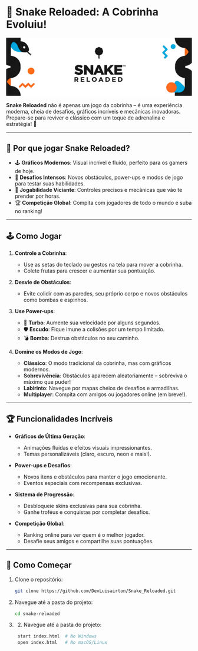 # 🐍 Snake Reloaded: A Cobrinha Evoluiu!

![Snake Reloaded Banner](/assets/img/banner.jpg) <!-- Substitua por um banner incrível do jogo -->

**Snake Reloaded** não é apenas um jogo da cobrinha – é uma experiência moderna, cheia de desafios, gráficos incríveis e mecânicas inovadoras. Prepare-se para reviver o clássico com um toque de adrenalina e estratégia! 🚀

---

## 🎯 Por que jogar Snake Reloaded?

- 🕹️ **Gráficos Modernos**: Visual incrível e fluido, perfeito para os gamers de hoje.
- 🧠 **Desafios Intensos**: Novos obstáculos, power-ups e modos de jogo para testar suas habilidades.
- 🚀 **Jogabilidade Viciante**: Controles precisos e mecânicas que vão te prender por horas.
- 🏆 **Competição Global**: Compita com jogadores de todo o mundo e suba no ranking!

---

## 🕹️ Como Jogar

1. **Controle a Cobrinha**:
   - Use as setas do teclado ou gestos na tela para mover a cobrinha.
   - Colete frutas para crescer e aumentar sua pontuação.

2. **Desvie de Obstáculos**:
   - Evite colidir com as paredes, seu próprio corpo e novos obstáculos como bombas e espinhos.

3. **Use Power-ups**:
   - 🚀 **Turbo**: Aumente sua velocidade por alguns segundos.
   - 🛡️ **Escudo**: Fique imune a colisões por um tempo limitado.
   - 💣 **Bomba**: Destrua obstáculos no seu caminho.

4. **Domine os Modos de Jogo**:
   - **Clássico**: O modo tradicional da cobrinha, mas com gráficos modernos.
   - **Sobrevivência**: Obstáculos aparecem aleatoriamente – sobreviva o máximo que puder!
   - **Labirinto**: Navegue por mapas cheios de desafios e armadilhas.
   - **Multiplayer**: Compita com amigos ou jogadores online (em breve!).

---

## 🏆 Funcionalidades Incríveis

- **Gráficos de Última Geração**:
  - Animações fluidas e efeitos visuais impressionantes.
  - Temas personalizáveis (claro, escuro, neon e mais!).

- **Power-ups e Desafios**:
  - Novos itens e obstáculos para manter o jogo emocionante.
  - Eventos especiais com recompensas exclusivas.

- **Sistema de Progressão**:
  - Desbloqueie skins exclusivas para sua cobrinha.
  - Ganhe troféus e conquistas por completar desafios.

- **Competição Global**:
  - Ranking online para ver quem é o melhor jogador.
  - Desafie seus amigos e compartilhe suas pontuações.

---

## 🚀 Como Começar

1. Clone o repositório:
   ```bash
   git clone https://github.com/DevLuisairton/Snake_Reloaded.git

2. Navegue até a pasta do projeto:
   ```bash
   cd snake-reloaded

3. 2. Navegue até a pasta do projeto:
   ```bash
    start index.html  # No Windows
    open index.html   # No macOS/Linux  